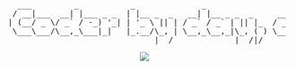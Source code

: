 <pre align="center" style="text-align: center;">
   ___         _           _              _                          _           _                _      _   _   
  / __|___  __| |___ _ _  | |__ _  _   __| |__ _ _  _     __ ___  __| |___ _ _  | |__ _  _   _ _ (_)__ _| |_| |_ 
 | (__/ _ \/ _` / -_) '_| | '_ \ || | / _` / _` | || |_  / _/ _ \/ _` / -_) '_| | '_ \ || | | ' \| / _` | ' \  _|
  \___\___/\__,_\___|_|   |_.__/\_, | \__,_\__,_|\_, ( ) \__\___/\__,_\___|_|   |_.__/\_, | |_||_|_\__, |_||_\__|
                                |__/             |__/|/                               |__/         |___/               
</pre>
<p align="center"> <img src="https://github-readme-stats.vercel.app/api/top-langs/?username=nburnet1&layout=compact&langs_count=10&theme=transparent"/>

